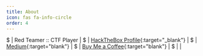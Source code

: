 ```yaml
---
title: About
icon: fas fa-info-circle
order: 4
---
```


$ | Red Teamer :: CTF Player |
$ | [HackTheBox Profile](https://app.hackthebox.com/profile/156456){:target="_blank"} |
$ | [Medium](https://syro.medium.com/){:target="blank"} |
$ | [Buy Me a Coffee](https://buymeacoffee.com/0xsry0){:target="blank"} |
$ | <script src="https://www.hackthebox.eu/badge/156456"></script> |
